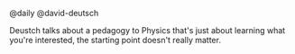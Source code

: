 @daily
@david-deutsch

Deustch talks about a pedagogy to Physics that's just about learning what you're interested, the starting point doesn't
really matter.
